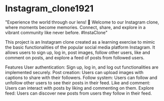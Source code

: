 # Instagram_clone1921
"Experience the world through our lens! 📸 Welcome to our Instagram clone, where moments become memories. Connect, share, and explore in a vibrant community like never before. #InstaClone"



This project is an Instagram clone created as a learning exercise to mimic the basic functionalities of the popular social media platform Instagram. It allows users to sign up, log in, post images, follow other users, like and comment on posts, and explore a feed of posts from followed users.

Features
User authentication: Sign up, log in, and log out functionalities are implemented securely.
Post creation: Users can upload images with captions to share with their followers.
Follow system: Users can follow and unfollow other users to see their posts in their feed.
Like and comment: Users can interact with posts by liking and commenting on them.
Explore feed: Users can discover new posts from users they follow in their feed.
